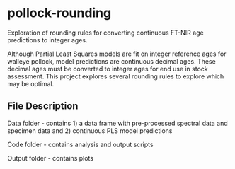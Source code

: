 # pollock-rounding
Exploration of rounding rules for converting continuous FT-NIR age predictions to integer ages. 

Although Partial Least Squares models are fit on integer reference ages for walleye pollock, model predictions are continuous decimal ages. These decimal ages must be converted to integer ages for end use in stock assessment. This project explores several rounding rules to explore which may be optimal. 

## File Description
Data folder - contains 1) a data frame with pre-processed spectral data and specimen data and 2) continuous PLS model predictions 

Code folder - contains analysis and output scripts 

Output folder - contains plots
